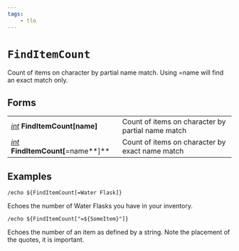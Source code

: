 ```yaml
---
tags:
    - tlo
---
```


# `FindItemCount`

Count of items on character by partial name match. Using =name will find an exact match only.

## Forms

|  |  |
| :--- | :--- |
| [_int_](../data-types/datatype-int.md) **FindItemCount[**name**]** | Count of items on character by partial name match |
| [_int_](../data-types/datatype-int.md) **FindItemCount[**=name**]** | Count of items on character by exact name match |

## Examples

`/echo ${FindItemCount[=Water Flask]}`

Echoes the number of Water Flasks you have in your inventory.

`/echo ${FindItemCount["=${SomeItem}"]}`

Echoes the number of an item as defined by a string. Note the placement of the quotes, it is important.
